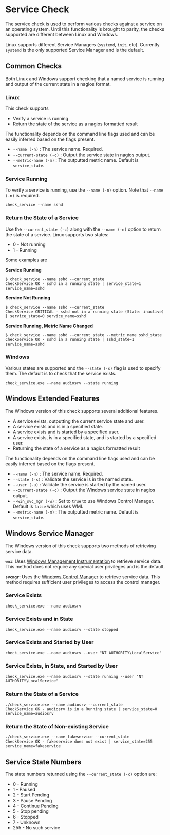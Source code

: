 # Service Check
The service check is used to perform various checks against a service on an operating system. Until this functionality is brought to parity, the checks supported are different between Linux and Windows.

Linux supports different Service Managers (`systemd`, `init`, etc). Currently `systemd` is the only supported Service Manager and is the default.

## Common Checks
Both Linux and Windows support checking that a named service is running and output of the current state in a nagios format.

### Linux
This check supports
* Verify a service is running
* Return the state of the service as a nagios formatted result

The functionality depends on the command line flags used and can be easily inferred based on the flags present.
* `--name (-n)` : The service name. Required.
* `--current-state (-c)` : Output the service state in nagios output.
* `--metric-name (-m)` : The outputted metric name. Default is `service_state`.

### Service Running
To verify a service is running, use the `--name (-n)` option. Note that `--name (-n)` is required.
```
check_service --name sshd
```

### Return the State of a Service
Use the `--current_state (-c)` along with the `--name (-n)` option to return the state of a service. Linux supports two states:
* 0 - Not running
* 1 - Running

Some examples are

**Service Running**

```
$ check_service --name sshd --current_state
CheckService OK - sshd in a running state | service_state=1 service_name=sshd
```

**Service Not Running**

```
$ check_service --name sshd --current_state
CheckService CRITICAL - sshd not in a running state (State: inactive) | service_state=0 service_name=sshd
```

**Service Running, Metric Name Changed**

```
$ check_service --name sshd --current_state --metric_name sshd_state
CheckService OK - sshd in a running state | sshd_state=1 service_name=sshd
```

### Windows
Various states are supported and the `--state (-s)` flag is used to specify them. The default is to check that the service exists.
```
check_service.exe --name audiosrv --state running
```

## Windows Extended Features
The Windows version of this check supports several additional features.
* A service exists, outputting the current service state and user.
* A service exists and is in a specified state.
* A service exists and is started by a specified user.
* A service exists, is in a specified state, and is started by a specified user.
* Returning the state of a service as a nagios formatted result

The functionality depends on the command line flags used and can be easily inferred based on the flags present.
* `--name (-n)` : The service name. Required.
* `--state (-s)` : Validate the service is in the named state.
* `--user (-u)` : Validate the service is started by the named user.
* `--current-state (-c)` : Output the Windows service state in nagios output.
* `--win_svc_mgr (-w)` : Set to `true` to use Windows Control Manager. Default is `false` which uses WMI.
* `--metric-name (-m)` : The outputted metric name. Default is `service_state`.

## Windows Service Manager
The Windows version of this check supports two methods of retrieving service data.

**`wmi`**: Uses [Windows Management Instrumentation](https://docs.microsoft.com/en-us/windows/desktop/wmisdk/wmi-start-page) to retrieve service data. This method does not require any special user privileges and is the default.

**`svcmgr`**: Uses the [Windows Control Manager](https://docs.microsoft.com/en-us/windows/desktop/services/service-control-manager) to retrieve service data. This method requires sufficient user privileges to access the control manager.

### Service Exists
```
check_service.exe --name audiosrv
```
### Service Exists and in State
```
check_service.exe --name audiosrv --state stopped
```
### Service Exists and Started by User
```
check_service.exe --name audiosrv --user "NT AUTHORITY\LocalService"
```
### Service Exists, in State, and Started by User
```
check_service.exe --name audiosrv --state running --user "NT AUTHORITY\LocalService"
```

### Return the State of a Service
```
./check_service.exe --name audiosrv --current_state
CheckService OK - audiosrv is in a Running state | service_state=0 service_name=audiosrv
```

### Return the State of Non-existing Service
```
./check_service.exe --name fakeservice --current_state
CheckService OK - fakeservice does not exist | service_state=255 service_name=fakeservice
```

## Service State Numbers
The state numbers returned using the `--current_state (-c)` option are:
* 0 - Running
* 1 - Paused
* 2 - Start Pending
* 3 - Pause Pending
* 4 - Continue Pending
* 5 - Stop pending
* 6 - Stopped
* 7 - Unknown
* 255 - No such service